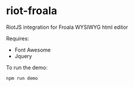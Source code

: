 # riot-froala
RiotJS integration for Froala WYSIWYG html editor

Requires:

* Font Awesome
* Jquery

 To run the demo:
 ```
 npm run demo
 ```
 
 
 
